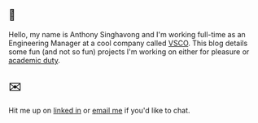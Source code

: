 ## 👋
Hello, my name is Anthony Singhavong and I'm working full-time as an Engineering Manager at a cool company called [VSCO](https://vsco.co).
This blog details some fun (and not so fun) projects I'm working on either for pleasure or [academic duty](http://www.omscs.gatech.edu/).

## ✉️
Hit me up on [linked in](https://www.linkedin.com/in/asinghavong/) or [email me](mailto:asinghavong@gatech.edu) if you'd like to chat.
